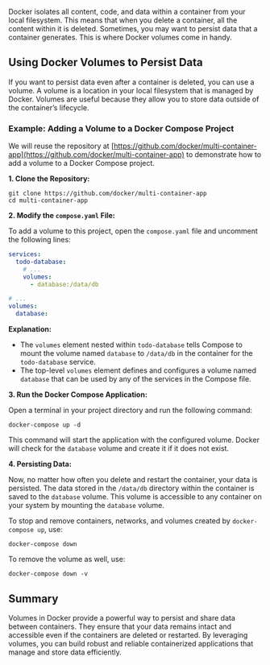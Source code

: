 Docker isolates all content, code, and data within a container from your local
filesystem. This means that when you delete a container, all the content within
it is deleted. Sometimes, you may want to persist data that a container
generates. This is where Docker volumes come in handy.

## Using Docker Volumes to Persist Data

If you want to persist data even after a container is deleted, you can use a
volume. A volume is a location in your local filesystem that is managed by
Docker. Volumes are useful because they allow you to store data outside of the
container’s lifecycle.

### Example: Adding a Volume to a Docker Compose Project

We will reuse the repository at
[https://github.com/docker/multi-container-app](https://github.com/docker/multi-container-app)
to demonstrate how to add a volume to a Docker Compose project.

**1. Clone the Repository:**

```
git clone https://github.com/docker/multi-container-app
cd multi-container-app
```

**2. Modify the `compose.yaml` File:**

To add a volume to this project, open the `compose.yaml` file and uncomment the
following lines:

```yaml
services:
  todo-database:
    # ...
    volumes:
      - database:/data/db

# ...
volumes:
  database:
```

**Explanation:**

- The `volumes` element nested within `todo-database` tells Compose to mount the
  volume named `database` to `/data/db` in the container for the `todo-database`
  service.
- The top-level `volumes` element defines and configures a volume named
  `database` that can be used by any of the services in the Compose file.

**3. Run the Docker Compose Application:**

Open a terminal in your project directory and run the following command:

```
docker-compose up -d
```

This command will start the application with the configured volume. Docker will
check for the `database` volume and create it if it does not exist.

**4. Persisting Data:**

Now, no matter how often you delete and restart the container, your data is
persisted. The data stored in the `/data/db` directory within the container is
saved to the `database` volume. This volume is accessible to any container on
your system by mounting the `database` volume.

To stop and remove containers, networks, and volumes created by
`docker-compose up`, use:

```
docker-compose down
```

To remove the volume as well, use:

```
docker-compose down -v
```

## Summary

Volumes in Docker provide a powerful way to persist and share data between
containers. They ensure that your data remains intact and accessible even if the
containers are deleted or restarted. By leveraging volumes, you can build robust
and reliable containerized applications that manage and store data efficiently.
